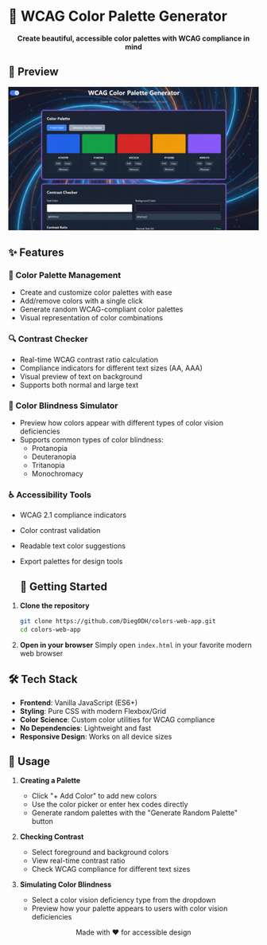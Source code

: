 # 🎨 WCAG Color Palette Generator
<div align="center">
  <p>
    <strong>Create beautiful, accessible color palettes with WCAG compliance in mind</strong>
  </p>
</div>

## 📸 Preview

![Screenshot of the application](assets/2.jpg)


  

## ✨ Features

### 🎨 Color Palette Management

- Create and customize color palettes with ease
- Add/remove colors with a single click
- Generate random WCAG-compliant color palettes
- Visual representation of color combinations

### 🔍 Contrast Checker

- Real-time WCAG contrast ratio calculation
- Compliance indicators for different text sizes (AA, AAA)
- Visual preview of text on background
- Supports both normal and large text

### 🌈 Color Blindness Simulator

- Preview how colors appear with different types of color vision deficiencies
- Supports common types of color blindness:
  - Protanopia
  - Deuteranopia
  - Tritanopia
  - Monochromacy

### ♿ Accessibility Tools

- WCAG 2.1 compliance indicators
- Color contrast validation
- Readable text color suggestions
- Export palettes for design tools



  ## 🚀 Getting Started

1. **Clone the repository**

   ```bash
   git clone https://github.com/Dieg0DH/colors-web-app.git
   cd colors-web-app
   ```

2. **Open in your browser**
   Simply open `index.html` in your favorite modern web browser

   

## 🛠️ Tech Stack

- **Frontend**: Vanilla JavaScript (ES6+)
- **Styling**: Pure CSS with modern Flexbox/Grid
- **Color Science**: Custom color utilities for WCAG compliance
- **No Dependencies**: Lightweight and fast
- **Responsive Design**: Works on all device sizes



## 🎯 Usage

1. **Creating a Palette**

   - Click "+ Add Color" to add new colors
   - Use the color picker or enter hex codes directly
   - Generate random palettes with the "Generate Random Palette" button

2. **Checking Contrast**

   - Select foreground and background colors
   - View real-time contrast ratio
   - Check WCAG compliance for different text sizes

3. **Simulating Color Blindness**
   - Select a color vision deficiency type from the dropdown
   - Preview how your palette appears to users with color vision deficiencies

<div align="center">
  Made with ❤️ for accessible design
</div>
